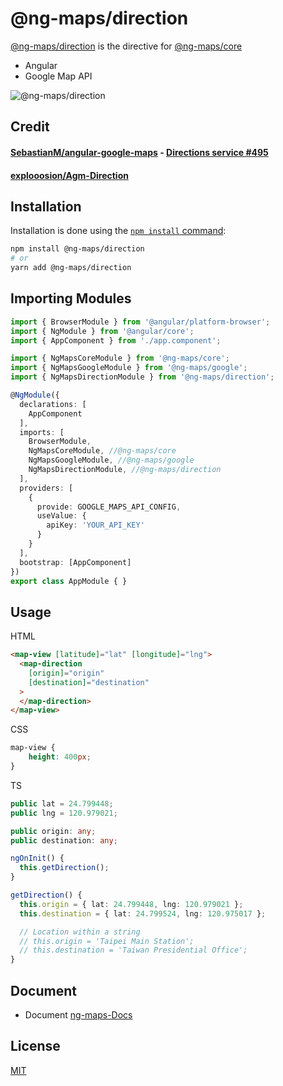 # @ng-maps/direction

[@ng-maps/direction](https://github.com/@ng-maps/direction) is the directive for [@ng-maps/core](https://github.com/ng-maps/ng-maps)

- Angular
- Google Map API


![@ng-maps/direction](https://i.imgur.com/DCIoXqS.jpg)

## Credit

#### [SebastianM/angular-google-maps](https://github.com/SebastianM/angular-google-maps) - [Directions service #495](https://github.com/SebastianM/angular-google-maps/issues/495)
#### [explooosion/Agm-Direction](https://github.com/explooosion/Agm-Direction)

## Installation

Installation is done using the
[`npm install` command](https://docs.npmjs.com/getting-started/installing-npm-packages-locally):

```sh
npm install @ng-maps/direction
# or
yarn add @ng-maps/direction
```

## Importing Modules

```typescript
import { BrowserModule } from '@angular/platform-browser';
import { NgModule } from '@angular/core';
import { AppComponent } from './app.component';

import { NgMapsCoreModule } from '@ng-maps/core';
import { NgMapsGoogleModule } from '@ng-maps/google';
import { NgMapsDirectionModule } from '@ng-maps/direction'; 

@NgModule({
  declarations: [
    AppComponent
  ],
  imports: [
    BrowserModule,
    NgMapsCoreModule, //@ng-maps/core
    NgMapsGoogleModule, //@ng-maps/google
    NgMapsDirectionModule, //@ng-maps/direction
  ],
  providers: [
    {
      provide: GOOGLE_MAPS_API_CONFIG,
      useValue: {
        apiKey: 'YOUR_API_KEY'
      }
    }
  ],
  bootstrap: [AppComponent]
})
export class AppModule { }
```

## Usage

HTML

```html
<map-view [latitude]="lat" [longitude]="lng">
  <map-direction 
    [origin]="origin" 
    [destination]="destination"
  >
  </map-direction>
</map-view>
```

CSS

```css
map-view {
    height: 400px;
}
```

TS

```typescript
public lat = 24.799448;
public lng = 120.979021;

public origin: any;
public destination: any;

ngOnInit() {
  this.getDirection();
}

getDirection() {
  this.origin = { lat: 24.799448, lng: 120.979021 };
  this.destination = { lat: 24.799524, lng: 120.975017 };

  // Location within a string
  // this.origin = 'Taipei Main Station';
  // this.destination = 'Taiwan Presidential Office';
}
```

## Document
- Document [ng-maps-Docs](https://github.com/ng-maps/ng-maps#packages)

## License

[MIT](http://opensource.org/licenses/MIT)
